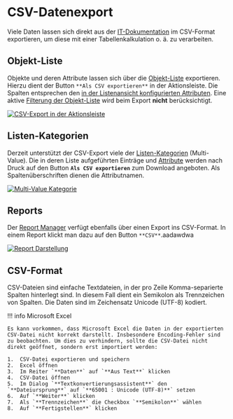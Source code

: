 # CSV-Datenexport

Viele Daten lassen sich direkt aus der [IT-Dokumentation](../glossar.md) im CSV-Format exportieren, um diese mit einer Tabellenkalkulation o. ä. zu verarbeiten.

## Objekt-Liste

Objekte und deren Attribute lassen sich über die [Objekt-Liste](../grundlagen/objekt-liste/index.md) exportieren. Hierzu dient der Button `**Als CSV exportieren**` in der Aktionsleiste. Die Spalten entsprechen den [in der Listenansicht konfigurierten Attributen](../grundlagen/objekt-liste/listenansicht-konfigurieren.md). Eine aktive [Filterung der Objekt-Liste](../grundlagen/objekt-liste/navigieren-und-filtern.md) wird beim Export **nicht** berücksichtigt.

[![CSV-Export in der Aktionsleiste](../assets/images/de/daten-konsolidieren/csv-datenexport/1-csv-de.png)](../assets/images/de/daten-konsolidieren/csv-datenexport/1-csv-de.png)

## Listen-Kategorien

Derzeit unterstützt der CSV-Export viele der [Listen-Kategorien](../glossar.md) (Multi-Value). Die in deren Liste aufgeführten Einträge und [Attribute](../glossar.md) werden nach Druck auf den Button **`Als CSV exportieren`** zum Download angeboten. Als Spaltenüberschriften dienen die Attributnamen.

[![Multi-Value Kategorie](../assets/images/de/daten-konsolidieren/csv-datenexport/2-csv-de.png)](../assets/images/de/daten-konsolidieren/csv-datenexport/2-csv-de.png)

## Reports

Der [Report Manager](../auswertungen/report-manager.md) verfügt ebenfalls über einen Export ins CSV-Format. In einem Report klickt man dazu auf den Button `**CSV**`.aadawdwa

[![Report Darstellung](../assets/images/de/daten-konsolidieren/csv-datenexport/3-csv-de.png)](../assets/images/de/daten-konsolidieren/csv-datenexport/3-csv-de.png)

## CSV-Format

CSV-Dateien sind einfache Textdateien, in der pro Zeile Komma-separierte Spalten hinterlegt sind. In diesem Fall dient ein Semikolon als Trennzeichen von Spalten. Die Daten sind im Zeichensatz Unicode (UTF-8) kodiert.

!!! info Microsoft Excel

    Es kann vorkommen, dass Microsoft Excel die Daten in der exportierten CSV-Datei nicht korrekt darstellt. Insbesondere Encoding-Fehler sind zu beobachten. Um dies zu verhindern, sollte die CSV-Datei nicht direkt geöffnet, sondern erst importiert werden:

    1.  CSV-Datei exportieren und speichern
    2.  Excel öffnen
    3.  Im Reiter `**Daten**` auf `**Aus Text**` klicken
    4.  CSV-Datei öffnen
    5.  Im Dialog `**Textkonvertierungsassistent**` den `**Dateiursprung**` auf `**65001 : Unicode (UTF-8)**` setzen
    6.  Auf `**Weiter**` klicken
    7.  Als `**Trennzeichen**` die Checkbox `**Semikolon**` wählen
    8.  Auf `**Fertigstellen**` klicken